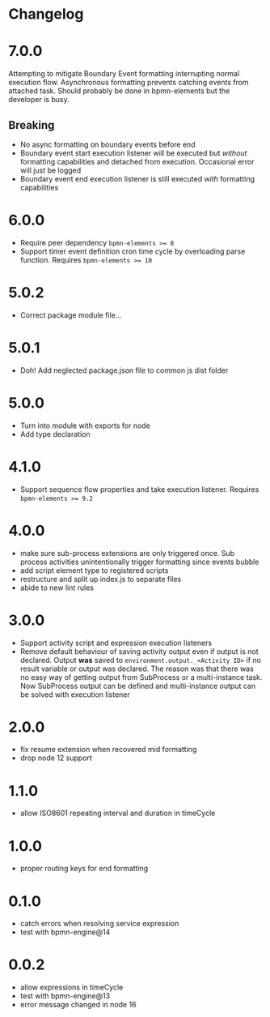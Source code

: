 Changelog
=========

# 7.0.0

Attempting to mitigate Boundary Event formatting interrupting normal execution flow. Asynchronous formatting prevents catching events from attached task. Should probably be done in bpmn-elements but the developer is busy.

## Breaking

- No async formatting on boundary events before end
- Boundary event start execution listener will be executed but _without_ formatting capabilities and detached from execution. Occasional error will just be logged
- Boundary event end execution listener is still executed _with_ formatting capabilities

# 6.0.0

- Require peer dependency `bpmn-elements >= 8`
- Support timer event definition cron time cycle by overloading parse function. Requires `bpmn-elements >= 10`

# 5.0.2

- Correct package module file...

# 5.0.1

- Doh! Add neglected package.json file to common js dist folder

# 5.0.0

- Turn into module with exports for node
- Add type declaration

# 4.1.0

- Support sequence flow properties and take execution listener. Requires `bpmn-elements >= 9.2`

# 4.0.0

- make sure sub-process extensions are only triggered once. Sub process activities unintentionally trigger formatting since events bubble
- add script element type to registered scripts
- restructure and split up index.js to separate files
- abide to new lint rules

# 3.0.0

- Support activity script and expression execution listeners
- Remove default behaviour of saving activity output even if output is not declared. Output **was** saved to `environment.output._<Activity ID>` if no result variable or output was declared. The reason was that there was no easy way of getting output from SubProcess or a multi-instance task. Now SubProcess output can be defined and multi-instance output can be solved with execution listener

# 2.0.0

- fix resume extension when recovered mid formatting
- drop node 12 support

# 1.1.0

- allow ISO8601 repeating interval and duration in timeCycle

# 1.0.0

- proper routing keys for end formatting

# 0.1.0

- catch errors when resolving service expression
- test with bpmn-engine@14

# 0.0.2

- allow expressions in timeCycle
- test with bpmn-engine@13
- error message changed in node 16
